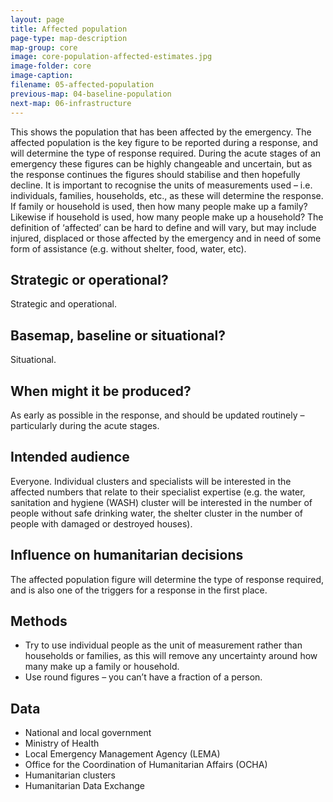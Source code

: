 ```yaml
---
layout: page
title: Affected population
page-type: map-description
map-group: core
image: core-population-affected-estimates.jpg
image-folder: core
image-caption: 
filename: 05-affected-population
previous-map: 04-baseline-population
next-map: 06-infrastructure
---
```

This shows the population that has been affected by the emergency. The affected population is the key figure to be reported during a response, and will determine the type of response required. During the acute stages of an emergency these figures can be highly changeable and uncertain, but as the response continues the figures should stabilise and then hopefully decline. It is important to recognise the units of measurements used – i.e. individuals, families, households, etc., as these will determine the response. If family or household is used, then how many people make up a family? Likewise if household is used, how many people make up a household? The definition of ‘affected’ can be hard to define and will vary, but may include injured, displaced or those affected by the emergency and in need of some form of assistance \(e.g. without shelter, food, water, etc\).

## Strategic or operational?
Strategic and operational.

## Basemap, baseline or situational?
Situational.

## When might it be produced?
As early as possible in the response, and should be updated routinely – particularly during the acute stages.

## Intended audience
Everyone. Individual clusters and specialists will be interested in the affected numbers that relate to their specialist expertise (e.g. the water, sanitation and hygiene (WASH) cluster will be interested in the number of people without safe drinking water, the shelter cluster in the number of people with damaged or destroyed houses).

## Influence on humanitarian decisions
The affected population figure will determine the type of response required, and is also one of the triggers for a response in the first place.

## Methods
* Try to use individual people as the unit of measurement rather than households or families, as this will remove any uncertainty around how many make up a family or household.
* Use round figures – you can’t have a fraction of a person.

## Data
* National and local government
* Ministry of Health
* Local Emergency Management Agency (LEMA)
* Office for the Coordination of Humanitarian Affairs (OCHA)
* Humanitarian clusters
* Humanitarian Data Exchange

